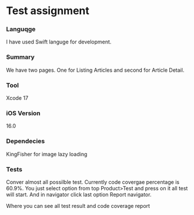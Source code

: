 # Test assignment

### Languqge

I have used Swift languge for development.

### Summary

We have two pages. One for Listing Articles and second for Article Detail.


### Tool
Xcode 17

### iOS Version
16.0

### Dependecies
KingFisher for image lazy loading

### Tests
Conver almost all possilble test. Currently code covergae percentage is 60.9%. You just select option from top Product>Test and press on it all test will start. And in navigator click last option Report navigator.

Where you can see all test result and code coverage report




